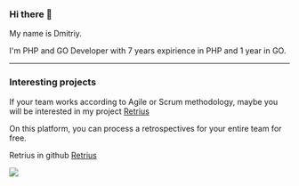 ### Hi there 👋

My name is Dmitriy.

I'm PHP and GO Developer with 7 years expirience in PHP and 1 year in GO.

---

### Interesting projects

If your team works according to Agile or Scrum methodology, maybe you will be interested in my project [Retrius](https://retrius.ru)

On this platform, you can process a retrospectives for your entire team for free.

Retrius in github [Retrius](https://github.com/Retrius)

![](https://hit.yhype.me/github/profile?user_id=43747639)
